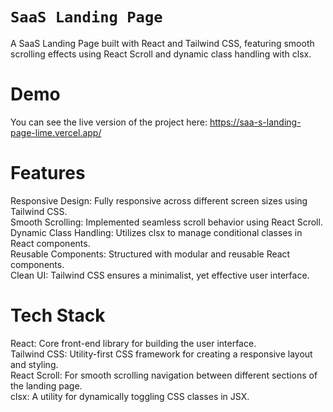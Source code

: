 # `SaaS Landing Page`
A SaaS Landing Page built with React and Tailwind CSS, featuring smooth scrolling effects using React Scroll and dynamic class handling with clsx.

# Demo
You can see the live version of the project here: https://saa-s-landing-page-lime.vercel.app/
# Features
Responsive Design: Fully responsive across different screen sizes using Tailwind CSS.<br>
Smooth Scrolling: Implemented seamless scroll behavior using React Scroll.<br>
Dynamic Class Handling: Utilizes clsx to manage conditional classes in React components. <br>
Reusable Components: Structured with modular and reusable React components.<br>
Clean UI: Tailwind CSS ensures a minimalist, yet effective user interface.<br>

# Tech Stack
React: Core front-end library for building the user interface.<br>
Tailwind CSS: Utility-first CSS framework for creating a responsive layout and styling.<br>
React Scroll: For smooth scrolling navigation between different sections of the landing page.<br>
clsx: A utility for dynamically toggling CSS classes in JSX.<br>
